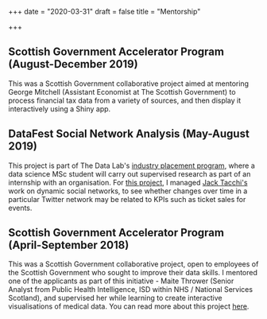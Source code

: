 +++
date = "2020-03-31"
draft = false
title = "Mentorship"

+++


## Scottish Government Accelerator Program (August-December 2019)

This was a Scottish Government collaborative project aimed at mentoring George Mitchell (Assistant Economist at The Scottish Government) to process financial tax data from a variety of sources, and then display it interactively using a Shiny app.


## DataFest Social Network Analysis (May-August 2019)

This project is part of The Data Lab's [industry placement program](https://www.thedatalab.com/what-we-do/skills-and-training/the-data-lab-msc), where a data science MSc student will carry out supervised research as part of an internship with an organisation. For [this project](https://www.youtube.com/watch?v=1qruOZNnQ3I), I managed [Jack Tacchi's](http://thelearnjourn.com/) work on dynamic social networks, to see whether changes over time in a particular Twitter network may be related to KPIs such as ticket sales for events.


## Scottish Government Accelerator Program (April-September 2018)

This was a Scottish Government collaborative project, open to employees of the Scottish Government who sought to improve their data skills. I mentored one of the applicants as part of this initiative - Maite Thrower (Senior Analyst from Public Health Intelligence, ISD within NHS / National Services Scotland), and supervised her while learning to create interactive visualisations of medical data. You can read more about this project [here](https://datapowered.io/posts/2018-10-22-scottish-government-data-science-accelerator-programme/).

